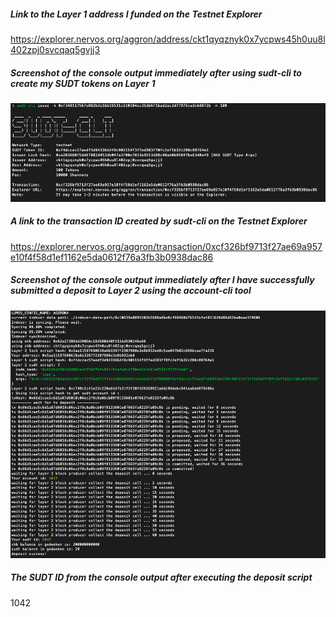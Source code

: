 ##### Link to the Layer 1 address I funded on the Testnet Explorer
https://explorer.nervos.org/aggron/address/ckt1qyqznyk0x7ycpws45h0uu8l402zpj0svcqaq5gvjj3

##### Screenshot of the console output immediately after using sudt-cli to create my SUDT tokens on Layer 1
![](assets/sudt_creation.png)

##### A link to the transaction ID created by sudt-cli on the Testnet Explorer
https://explorer.nervos.org/aggron/transaction/0xcf326bf9713f27ae69a957e10f4f58d1ef1162e5da0612f76a3fb3b0938dac86

##### Screenshot of the console output immediately after I have successfully submitted a deposit to Layer 2 using the account-cli tool
![](assets/sudt_deposit_to_layer2.png)

##### The SUDT ID from the console output after executing the deposit script
1042